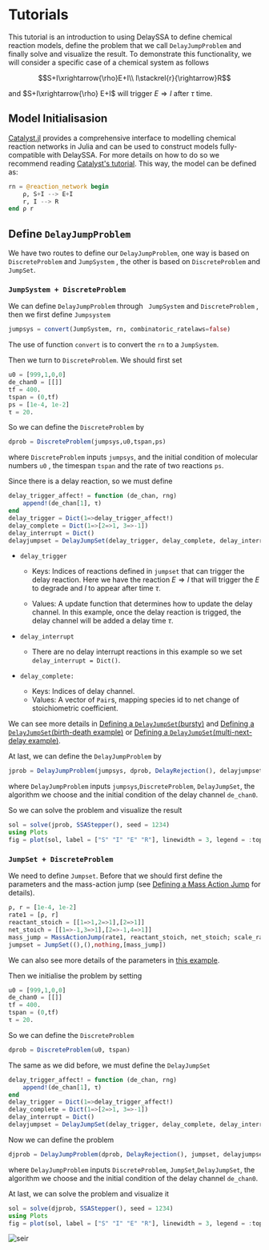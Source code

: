 # Tutorials

This tutorial is an introduction to using DelaySSA to define chemical reaction models, define the problem that we call `DelayJumpProblem` and finally solve and visualize the result. To demonstrate this functionality, we will consider a specific case of a chemical system as follows
```math
S+I\xrightarrow{\rho}E+I\\
I\stackrel{r}{\rightarrow}R
```
and $S+I\xrightarrow{\rho} E+I$ will trigger $E\Rightarrow I$ after $\tau$ time.

## Model Initialisasion

[Catalyst.jl](https://github.com/SciML/Catalyst.jl) provides a comprehensive interface to modelling chemical reaction networks in Julia and can be used to construct models fully-compatible with DelaySSA. For more details on how to do so we recommend reading [Catalyst's tutorial](https://catalyst.sciml.ai/stable/tutorials/using_catalyst/). This way, the model can be defined as:

```julia
rn = @reaction_network begin
    ρ, S+I --> E+I
    r, I --> R
end ρ r
```

## Define `DelayJumpProblem`

We have two routes to define our `DelayJumpProblem`, one way is based on `DiscreteProblem` and `JumpSystem`  , the other is based on `DiscreteProblem` and `JumpSet`.

### `JumpSystem + DiscreteProblem `

We can define `DelayJumpProblem` through ` JumpSystem`  and `DiscreteProblem` , then we first define `Jumpsystem`

```julia
jumpsys = convert(JumpSystem, rn, combinatoric_ratelaws=false)
```

The use of function `convert` is to convert the `rn` to a `JumpSystem`.

Then we turn to `DiscreteProblem`. We should first set

```julia
u0 = [999,1,0,0]
de_chan0 = [[]]
tf = 400.
tspan = (0,tf)
ps = [1e-4, 1e-2]
τ = 20.
```

So we can define the `DiscreteProblem` by

```julia
dprob = DiscreteProblem(jumpsys,u0,tspan,ps)
```

where `DiscreteProblem` inputs `jumpsys`, and the initial condition of molecular numbers `u0` , the timespan `tspan` and the rate of two reactions `ps`.

Since there is a delay reaction, so we must define 

```julia
delay_trigger_affect! = function (de_chan, rng)
    append!(de_chan[1], τ)
end
delay_trigger = Dict(1=>delay_trigger_affect!)
delay_complete = Dict(1=>[2=>1, 3=>-1])
delay_interrupt = Dict()
delayjumpset = DelayJumpSet(delay_trigger, delay_complete, delay_interrupt)
```

- `delay_trigger`  
  - Keys: Indices of reactions defined in `jumpset` that can trigger the delay reaction. Here we have the  reaction $E\Rightarrow I$ that will trigger the $E$ to degrade and $I$ to appear after time $\tau$.
  
  - Values: A update function that determines how to update the delay channel. In this example, once the delay reaction is trigged, the delay channel will be added a delay time $\tau$.
  
- `delay_interrupt`
  - There are no delay interrupt reactions in this example so we set `delay_interrupt = Dict()`.
- ```delay_complete:``` 
  - Keys: Indices of delay channel.
  - Values: A vector of `Pair`s, mapping species id to net change of stoichiometric coefficient.

We can see more details in [Defining a `DelayJumpSet`(bursty)](https://palmtree2013.github.io/DelaySSAToolkit.jl/dev/tutorials/bursty/#Defining-a-DelayJumpSet) and [Defining a `DelayJumpSet`(birth-death example)](https://palmtree2013.github.io/DelaySSAToolkit.jl/dev/tutorials/delay_degradation/#Defining-a-DelayJumpSet) or [Defining a `DelayJumpSet`(multi-next-delay example)](https://palmtree2013.github.io/DelaySSAToolkit.jl/dev/tutorials/delay_multidegradation/#Defining-a-DelayJumpSet).

At last, we can define the `DelayJumpProblem` by 

```julia
jprob = DelayJumpProblem(jumpsys, dprob, DelayRejection(), delayjumpset, de_chan0, save_positions=(true,true))
```

where `DelayJumpProblem` inputs `jumpsys`,`DiscreteProblem`, `DelayJumpSet`, the algorithm we choose and the initial condition of the delay channel `de_chan0`.

So we can solve the problem and visualize the result

```julia
sol = solve(jprob, SSAStepper(), seed = 1234)
using Plots
fig = plot(sol, label = ["S" "I" "E" "R"], linewidth = 3, legend = :top, ylabel = "# of individuals", xlabel = "Time", fmt=:svg)
```

### `JumpSet + DiscreteProblem `

We need to define `Jumpset`. Before that we should first define the parameters and the mass-action jump (see [Defining a Mass Action Jump](https://diffeq.sciml.ai/stable/types/jump_types/#Defining-a-Mass-Action-Jump) for details).

```julia 
ρ, r = [1e-4, 1e-2]
rate1 = [ρ, r]
reactant_stoich = [[1=>1,2=>1],[2=>1]]
net_stoich = [[1=>-1,3=>1],[2=>-1,4=>1]]
mass_jump = MassActionJump(rate1, reactant_stoich, net_stoich; scale_rates =false)
jumpset = JumpSet((),(),nothing,[mass_jump])
```

We can also see more details of the parameters in [this example](https://palmtree2013.github.io/DelaySSAToolkit.jl/dev/tutorials/delay_degradation/).

Then we initialise the problem by setting

```julia
u0 = [999,1,0,0]
de_chan0 = [[]]
tf = 400.
tspan = (0,tf)
τ = 20.
```

So we can define the `DiscreteProblem`

```Julia
dprob = DiscreteProblem(u0, tspan)
```

The same as we did before, we must define the  `DelayJumpSet`

```julia
delay_trigger_affect! = function (de_chan, rng)
    append!(de_chan[1], τ)
end
delay_trigger = Dict(1=>delay_trigger_affect!)
delay_complete = Dict(1=>[2=>1, 3=>-1])
delay_interrupt = Dict()
delayjumpset = DelayJumpSet(delay_trigger, delay_complete, delay_interrupt)
```

Now we can define the problem

```julia 
djprob = DelayJumpProblem(dprob, DelayRejection(), jumpset, delayjumpset, de_chan0, save_positions=(true,true))
```

where `DelayJumpProblem` inputs `DiscreteProblem`, `JumpSet`,`DelayJumpSet`, the algorithm we choose  and the initial condition of the delay channel `de_chan0`.

At last, we can solve the problem and visualize it

```julia
sol = solve(djprob, SSAStepper(), seed = 1234)
using Plots
fig = plot(sol, label = ["S" "I" "E" "R"], linewidth = 3, legend = :top, ylabel = "# of individuals", xlabel = "Time", fmt=:svg)
```
![seir](../assets/seir.svg)
